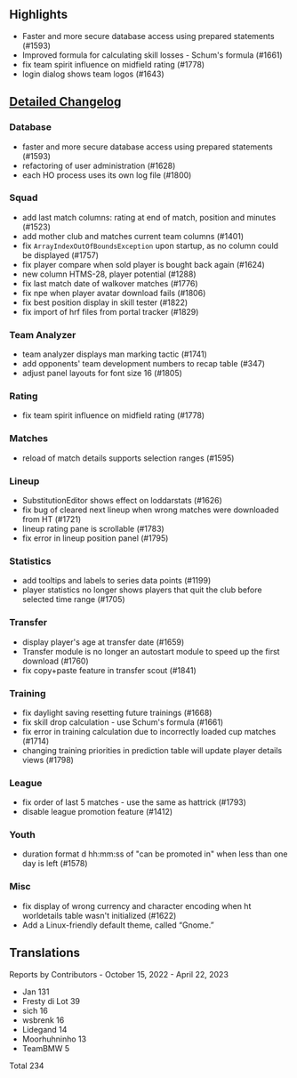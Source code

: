 

## Highlights

* Faster and more secure database access using prepared statements (#1593)
* Improved formula for calculating skill losses - Schum's formula (#1661)
* fix team spirit influence on midfield rating (#1778)
* login dialog shows team logos (#1643)

## [Detailed Changelog](https://github.com/akasolace/HO/issues?q=milestone%3A7.0)

### Database
* faster and more secure database access using prepared statements (#1593)
* refactoring of user administration (#1628)
* each HO process uses its own log file (#1800)

### Squad
* add last match columns: rating at end of match, position and minutes (#1523)
* add mother club and matches current team columns (#1401)
* fix `ArrayIndexOutOfBoundsException` upon startup, as no column could be displayed (#1757)
* fix player compare when sold player is bought back again (#1624)
* new column HTMS-28, player potential (#1288)
* fix last match date of walkover matches (#1776)
* fix npe when player avatar download fails (#1806)
* fix best position display in skill tester (#1822)
* fix import of hrf files from portal tracker (#1829)

### Team Analyzer
* team analyzer displays man marking tactic (#1741)
* add opponents' team development numbers to recap table (#347)
* adjust panel layouts for font size 16 (#1805)

### Rating
* fix team spirit influence on midfield rating (#1778)

### Matches
* reload of match details supports selection ranges (#1595)

### Lineup
* SubstitutionEditor shows effect on loddarstats (#1626)
* fix bug of cleared next lineup when wrong matches were downloaded from HT (#1721)
* lineup rating pane is scrollable (#1783)
* fix error in lineup position panel (#1795)

### Statistics
* add tooltips and labels to series data points (#1199)
* player statistics no longer shows players that quit the club before selected time range (#1705)

### Transfer
* display player's age at transfer date (#1659)
* Transfer module is no longer an autostart module to speed up the first download (#1760)
* fix copy+paste feature in transfer scout (#1841)

### Training
* fix daylight saving resetting future trainings (#1668)
* fix skill drop calculation - use Schum's formula (#1661)
* fix error in training calculation due to incorrectly loaded cup matches (#1714)
* changing training priorities in prediction table will update player details views (#1798)

### League
* fix order of last 5 matches - use the same as hattrick (#1793)
* disable league promotion feature (#1412)

### Youth
* duration format d hh:mm:ss of "can be promoted in" when less than one day is left (#1578)

### Misc
* fix display of wrong currency and character encoding when ht worldetails table wasn't initialized (#1622)
* Add a Linux-friendly default theme, called “Gnome.”

## Translations

Reports by Contributors - October 15, 2022 - April 22, 2023

* Jan 131
* Fresty di Lot 39
* sich 16
* wsbrenk 16
* Lidegand 14
* Moorhuhninho 13
* TeamBMW 5

Total 234